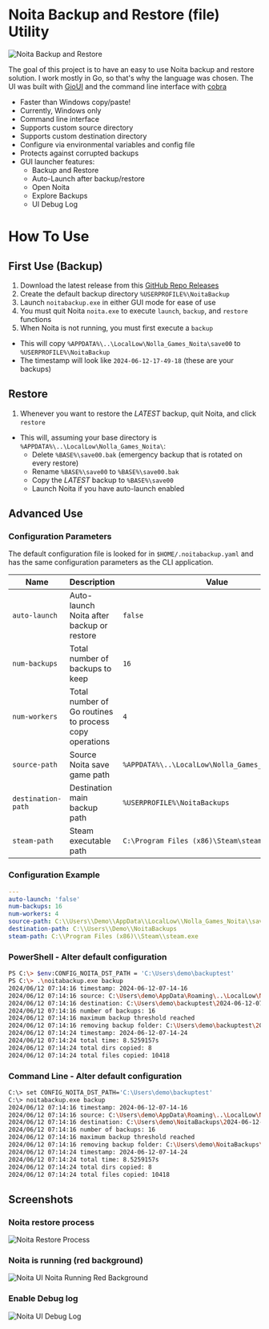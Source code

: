 # Noita Backup and Restore (file) Utility
![Noita Backup and Restore](images/noita-backup-restore-gui-default.png)

The goal of this project is to have an easy to use Noita backup and restore solution.  I work mostly
in Go, so that's why the language was chosen.  The UI was built with [GioUI](https://github.com/gioui/gio) and
the command line interface with [cobra](https://github.com/spf13/cobra) 

* Faster than Windows copy/paste!
* Currently, Windows only
* Command line interface
* Supports custom source directory
* Supports custom destination directory
* Configure via environmental variables and config file
* Protects against corrupted backups
* GUI launcher features:
  * Backup and Restore
  * Auto-Launch after backup/restore
  * Open Noita
  * Explore Backups
  * UI Debug Log

# How To Use

## First Use (Backup)
1. Download the latest release from this [GitHub Repo Releases](https://github.com/rgravlin/noitabackup/releases)
1. Create the default backup directory `%USERPROFILE%\NoitaBackup`
1. Launch `noitabackup.exe` in either GUI mode for ease of use
1. You must quit Noita `noita.exe` to execute `launch`, `backup`, and `restore` functions 
1. When Noita is not running, you must first execute a `backup`
  * This will copy `%APPDATA%\..\LocalLow\Nolla_Games_Noita\save00` to `%USERPROFILE%\NoitaBackup`
  * The timestamp will look like `2024-06-12-17-49-18` (these are your backups)

## Restore
1. Whenever you want to restore the _LATEST_ backup, quit Noita, and click `restore`
  * This will, assuming your base directory is `%APPDATA%\..\LocalLow\Nolla_Games_Noita\`:
    * Delete `%BASE%\save00.bak` (emergency backup that is rotated on every restore)
    * Rename `%BASE%\save00` to `%BASE%\save00.bak`
    * Copy the _LATEST_ backup to `%BASE%\save00`
    * Launch Noita if you have auto-launch enabled

## Advanced Use
### Configuration Parameters

The default configuration file is looked for in `$HOME/.noitabackup.yaml` and has the same configuration parameters as
the CLI application.

| Name               | Description                                            | Value                                            |
|--------------------|--------------------------------------------------------|--------------------------------------------------|
| `auto-launch`      | Auto-launch Noita after backup or restore              | `false`                                          |
| `num-backups`      | Total number of backups to keep                        | `16`                                             |
| `num-workers`      | Total number of Go routines to process copy operations | `4`                                              |
| `source-path`      | Source Noita save game path                            | `%APPDATA%\..\LocalLow\Nolla_Games_Noita\save00` |
| `destination-path` | Destination main backup path                           | `%USERPROFILE%\NoitaBackups`                     |
| `steam-path`       | Steam executable path                                  | `C:\Program Files (x86)\Steam\steam.exe`         |

### Configuration Example
```yaml
---
auto-launch: 'false'
num-backups: 16
num-workers: 4
source-path: C:\\Users\\Demo\\AppData\\LocalLow\\Nolla_Games_Noita\\save00
destination-path: C:\\Users\\Demo\\NoitaBackups
steam-path: C:\\Program Files (x86)\\Steam\\steam.exe
```

### PowerShell - Alter default configuration
```bash
PS C:\> $env:CONFIG_NOITA_DST_PATH = 'C:\Users\demo\backuptest'
PS C:\> .\noitabackup.exe backup
2024/06/12 07:14:16 timestamp: 2024-06-12-07-14-16
2024/06/12 07:14:16 source: C:\Users\demo\AppData\Roaming\..\LocalLow\Nolla_Games_Noita\save00
2024/06/12 07:14:16 destination: C:\Users\demo\backuptest\2024-06-12-07-14-16
2024/06/12 07:14:16 number of backups: 16
2024/06/12 07:14:16 maximum backup threshold reached
2024/06/12 07:14:16 removing backup folder: C:\Users\demo\backuptest\2024-06-11-07-33-30
2024/06/12 07:14:24 timestamp: 2024-06-12-07-14-24
2024/06/12 07:14:24 total time: 8.5259157s
2024/06/12 07:14:24 total dirs copied: 8
2024/06/12 07:14:24 total files copied: 10418
```
### Command Line - Alter default configuration
```bash
C:\> set CONFIG_NOITA_DST_PATH='C:\Users\demo\backuptest'
C:\> noitabackup.exe backup
2024/06/12 07:14:16 timestamp: 2024-06-12-07-14-16
2024/06/12 07:14:16 source: C:\Users\demo\AppData\Roaming\..\LocalLow\Nolla_Games_Noita\save00
2024/06/12 07:14:16 destination: C:\Users\demo\NoitaBackups\2024-06-12-07-14-16
2024/06/12 07:14:16 number of backups: 16
2024/06/12 07:14:16 maximum backup threshold reached
2024/06/12 07:14:16 removing backup folder: C:\Users\demo\NoitaBackups\2024-06-11-07-33-30
2024/06/12 07:14:24 timestamp: 2024-06-12-07-14-24
2024/06/12 07:14:24 total time: 8.5259157s
2024/06/12 07:14:24 total dirs copied: 8
2024/06/12 07:14:24 total files copied: 10418
```

## Screenshots
### Noita restore process
![Noita Restore Process](images/noita-backup-restore-gui-restore.png)
### Noita is running (red background)
![Noita UI Noita Running Red Background](images/noita-backup-autolaunch-noitarunning.png)
### Enable Debug log
![Noita UI Debug Log](images/noita-backup-restore-gui-debuglog-default.png)
